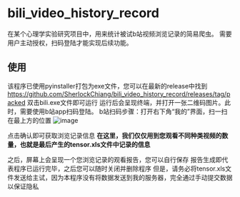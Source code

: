 # bili_video_history_record
在某个心理学实验研究项目中，用来统计被试b站视频浏览记录的简易爬虫。
需要用户主动授权，扫码登陆才能实现后续功能。

## 使用
该程序已使用pyinstaller打包为exe文件，您可以在最新的release中找到
https://github.com/SherlockChiang/bili_video_history_record/releases/tag/packed
双击bili.exe文件即可运行
运行后会呈现终端，并打开一张二维码图片。此时，需要使用b站app扫码登陆。
b站扫码步骤：打开右下角“我的”界面，扫一扫在最上方的位置
![image](https://github.com/SherlockChiang/bili_video_history_record/assets/98642231/e9db33d2-09d5-4829-b394-25b49f6425bf)

点击确认即可获取浏览记录信息
**在这里，我们仅仅用到您观看不同种类视频的数量，也就是最后产生的tensor.xls文件中记录的信息**

之后，屏幕上会呈现一个您浏览记录的观看报告，您可以自行保存
报告生成即代表程序已运行完毕，之后您可以随时关闭并删除程序
但是，请务必将tensor.xls文件发送给主试，因为本程序没有将数据发送到我的服务器，完全通过手动提交数据以保证隐私
